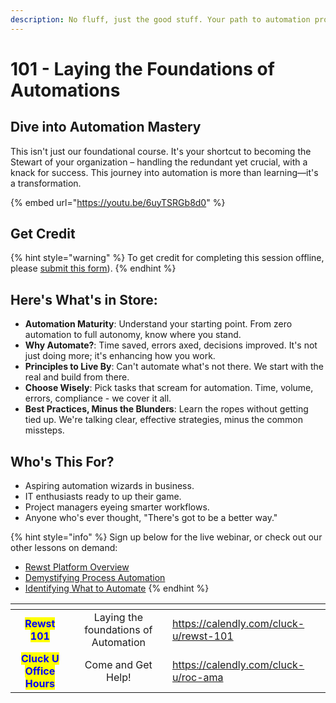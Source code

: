```yaml
---
description: No fluff, just the good stuff. Your path to automation prowess begins here.
---
```


# 101 - Laying the Foundations of Automations
## **Dive into Automation Mastery**

This isn't just our foundational course. It's your shortcut to becoming the Stewart of your organization – handling the redundant yet crucial, with a knack for success. This journey into automation is more than learning—it's a transformation.

{% embed url="https://youtu.be/6uyTSRGb8d0" %}

## Get Credit

{% hint style="warning" %}
To get credit for completing this session offline, please [submit this form](https://app.rewst.io/form/8ac04607-a1c4-45ea-b203-448b2f1b64e0)).
{% endhint %}

## **Here's What's in Store:**

* **Automation Maturity**: Understand your starting point. From zero automation to full autonomy, know where you stand.
* **Why Automate?**: Time saved, errors axed, decisions improved. It's not just doing more; it's enhancing how you work.
* **Principles to Live By**: Can't automate what's not there. We start with the real and build from there.
* **Choose Wisely**: Pick tasks that scream for automation. Time, volume, errors, compliance - we cover it all.
* **Best Practices, Minus the Blunders**: Learn the ropes without getting tied up. We're talking clear, effective strategies, minus the common missteps.

## **Who's This For?**

* Aspiring automation wizards in business.
* IT enthusiasts ready to up their game.
* Project managers eyeing smarter workflows.
* Anyone who's ever thought, "There's got to be a better way."&#x20;

{% hint style="info" %}
Sign up below for the live webinar, or check out our other lessons on demand:

* [Rewst Platform Overview](../getting-started/rewst-platform-overview.md)
* [Demystifying Process Automation](../getting-started/dymistifying-process-automation.md)
* [Identifying What to Automate](../getting-started/identifying-what-to-automate.md)
{% endhint %}

<table data-card-size="large" data-view="cards" data-full-width="false"><thead><tr><th align="center"></th><th align="center"></th><th data-hidden data-card-target data-type="content-ref"></th></tr></thead><tbody><tr><td align="center"><mark style="color:blue;"><strong>Rewst 101</strong></mark></td><td align="center">Laying the foundations of Automation</td><td><a href="https://calendly.com/cluck-u/rewst-101">https://calendly.com/cluck-u/rewst-101</a></td></tr><tr><td align="center"><mark style="color:blue;"><strong>Cluck U Office Hours</strong></mark></td><td align="center">Come and Get Help!</td><td><a href="https://calendly.com/cluck-u/roc-ama">https://calendly.com/cluck-u/roc-ama</a></td></tr></tbody></table>
